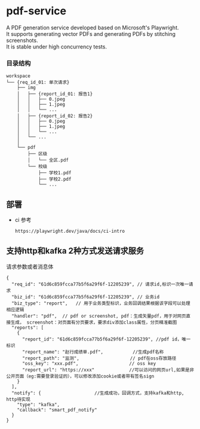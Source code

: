 # pdf-service
A PDF generation service developed based on Microsoft's Playwright.   
It supports generating vector PDFs and generating PDFs by stitching screenshots.  
It is stable under high concurrency tests.

### 目录结构

```
workspace
└── {req_id_01: 单次请求}
    ├── img
    │   ├── {report_id_01: 报告1}
    │   │   ├── 0.jpeg
    │   │   ├── 1.jpeg
    │   │   └── ...
    │   ├── {report_id_02: 报告2}
    │   │   ├── 0.jpeg
    │   │   ├── 1.jpeg
    │   │   └── ...
    │   └── ...
    │
    └── pdf
        ├── 区级
        │   └── 全区.pdf
        └── 校级
            ├── 学校1.pdf
            ├── 学校2.pdf
            └── ...
```


## 部署

- ci 参考
  ```
  https://playwright.dev/java/docs/ci-intro
  ```

## 支持http和kafka 2种方式发送请求服务
请求参数或者消息体
```json5
{
  "req_id": "61d6c859fcca77b5f6a29f6f-12205239", // 请求id,标识一次唯一请求
  "biz_id": "61d6c859fcca77b5f6a29f6f-12205239", // 业务id
  "biz_type": "report",   // 用于业务类型标识，业务回调结果根据该字段可以处理相应逻辑
  "handler": "pdf",  // pdf or screenshot, pdf：生成矢量pdf，用于对网页直接生成， screenshot：对页面有分页要求，要求div添加class属性，分页精准截图
  "reports": [
    {
      "report_id": "61d6c859fcca77b5f6a29f6f-12205239", //pdf id，唯一标识
      "report_name": "赵行成绩单.pdf",           //生成pdf名称
      "report_path": "监测",                   // pdf在oss存放路径
      "oss_key": "xxx.pdf",                   // oss key
      "report_url": "https://xxx"             //可以访问的网页url,如果是非公开页面（eg:需要登录验证的），可以修改添加cookie或者带有签名sign
    }
  ],
  "notify": {                    //生成成功，回调方式，支持kafka和http, http待实现
    "type": "kafka",
    "callback": "smart_pdf_notify"
  }
}
```


